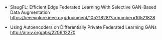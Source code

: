 + SlaugFL: Efficient Edge Federated Learning With Selective GAN-Based Data Augmentation  
https://ieeexplore.ieee.org/document/10521828/?arnumber=10521828  

+ Using Autoencoders on Differentially Private Federated Learning GANs  
http://arxiv.org/abs/2206.12270  

